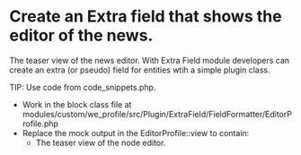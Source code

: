 # Create an Extra field that shows the editor of the news.
The teaser view of the news editor. With Extra Field module developers can create an extra (or pseudo) field for entities wtih a simple plugin class.

TIP: Use code from code_snippets.php.

- Work in the block class file at modules/custom/we_profile/src/Plugin/ExtraField/FieldFormatter/EditorProfile.php
- Replace the mock output in the EditorProfile::view to contain:
  - The teaser view of the node editor.
